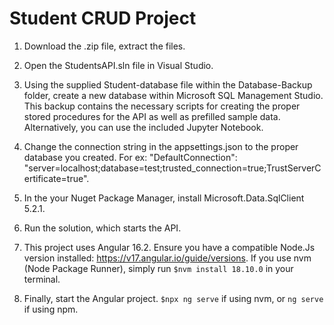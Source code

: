 # Student CRUD Project

1. Download the .zip file, extract the files. 

2. Open the StudentsAPI.sln file in Visual Studio.

3. Using the supplied Student-database file within the Database-Backup folder, create a new database within Microsoft SQL Management Studio. This backup contains the necessary scripts for creating the proper stored procedures for the API as well as prefilled sample data. Alternatively, you can use the included Jupyter Notebook.

4. Change the connection string in the appsettings.json to the proper database you created. For ex: 
"DefaultConnection": "server=localhost;database=test;trusted_connection=true;TrustServerCertificate=true".

5. In the your Nuget Package Manager, install Microsoft.Data.SqlClient 5.2.1.

6. Run the solution, which starts the API.

7. This project uses Angular 16.2. Ensure you have a compatible Node.Js version installed: https://v17.angular.io/guide/versions. If you use nvm (Node Package Runner), simply run ``$nvm install 18.10.0`` in your terminal.

8. Finally, start the Angular project. ``$npx ng serve`` if using nvm, or ``ng serve`` if using npm.

